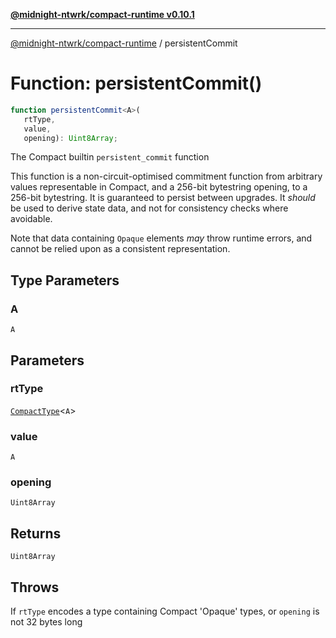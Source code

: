 [**@midnight-ntwrk/compact-runtime v0.10.1**](../README.md)

***

[@midnight-ntwrk/compact-runtime](../globals.md) / persistentCommit

# Function: persistentCommit()

```ts
function persistentCommit<A>(
   rtType, 
   value, 
   opening): Uint8Array;
```

The Compact builtin `persistent_commit` function

This function is a non-circuit-optimised commitment function from arbitrary
values representable in Compact, and a 256-bit bytestring opening, to a
256-bit bytestring. It is guaranteed to persist between upgrades. It
*should* be used to derive state data, and not for consistency checks where
avoidable.

Note that data containing `Opaque` elements *may* throw runtime errors, and
cannot be relied upon as a consistent representation.

## Type Parameters

### A

`A`

## Parameters

### rtType

[`CompactType`](../interfaces/CompactType.md)\<`A`\>

### value

`A`

### opening

`Uint8Array`

## Returns

`Uint8Array`

## Throws

If `rtType` encodes a type containing Compact 'Opaque' types, or
`opening` is not 32 bytes long
